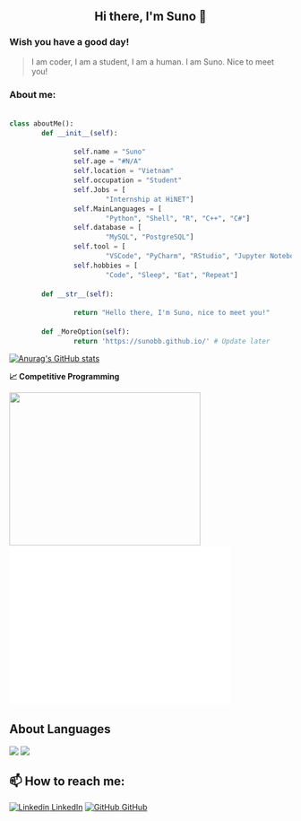<!-- move title to center an format it header 2 -->
<h2 align="center">Hi there, I'm Suno 👋</h2>


### Wish you have a good day!


> I am coder, I am a student, I am a human. I am Suno. Nice to meet you!


### About me:


```python

class aboutMe():
        def __init__(self):

                self.name = "Suno"
                self.age = "#N/A"
                self.location = "Vietnam"
                self.occupation = "Student"
                self.Jobs = [
                        "Internship at HiNET"]
                self.MainLanguages = [
                        "Python", "Shell", "R", "C++", "C#"]
                self.database = [
                        "MySQL", "PostgreSQL"]
                self.tool = [
                        "VSCode", "PyCharm", "RStudio", "Jupyter Notebook", "Git", "GitHub"]
                self.hobbies = [
                        "Code", "Sleep", "Eat", "Repeat"]
        
        def __str__(self):
                
                return "Hello there, I'm Suno, nice to meet you!"

        def _MoreOption(self):
                return 'https://sunobb.github.io/' # Update later


```
<!-- Using latex for name Suno with color Blue -->




[![Anurag's GitHub stats](https://github-readme-stats.vercel.app/api?username=SunoBB&custom_title=My%20GitHub%27s%20Stats&count_private=true&include_all_commits=true&show_icons=true&theme=dracula)](https://github.com/anuraghazra/github-readme-stats)

<b>&#128200; Competitive Programming</b>
<p float="left">
<img height="273em" width="341px" src="https://leetcard.jacoblin.cool/SunoBB?theme=dark&font=Karma&ext=contest" />
<img height="280em" src="https://raw.githubusercontent.com/SunoBB/cf-stats/main/output/light_card.svg#gh-dark-mode-only" />
</p>

## About Languages 

![](https://raw.githubusercontent.com/SunoBB/github-stats/master/generated/overview.svg#gh-dark-mode-only)
![](https://raw.githubusercontent.com/SunoBB/github-stats/master/generated/overview.svg#gh-light-mode-only)


## 📫 How to reach me: 

[![Linkedin](https://i.stack.imgur.com/gVE0j.png) LinkedIn](https://www.linkedin.com/in/nguy3ndinhbach/) [![GitHub](https://i.stack.imgur.com/tskMh.png) GitHub](https://github.com/SunoBB)
<!-- [![Youtube](https://github.com/SunoBB/introduction/blob/main/Youtube.png) Youtube]() -->


